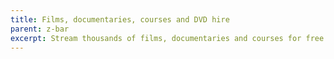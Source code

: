```yaml
---
title: Films, documentaries, courses and DVD hire
parent: z-bar
excerpt: Stream thousands of films, documentaries and courses for free with your library card. Hire DVDs from our branches.
---
```

